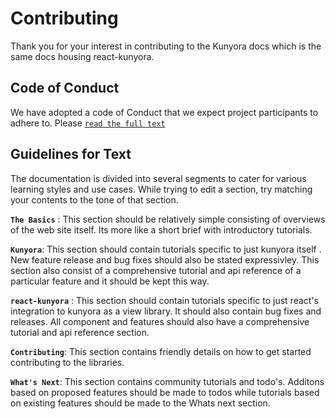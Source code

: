 # Contributing

Thank you for your interest in contributing to the Kunyora docs which is the same docs housing react-kunyora.

## Code of Conduct

We have adopted a code of Conduct that we expect project participants to adhere to. Please [`read the full text`](https://github.com/kunyora/kunyora-website/blob/master/CODE_OF_CONDUCT.md)

## Guidelines for Text

The documentation is divided into several segments to cater for various learning styles and use cases. While trying to edit a section, try matching your contents to the tone of that section.

**`The Basics`** : This section should be relatively simple consisting of overviews of the web site itself. Its more like a short brief with introductory tutorials.

**`Kunyora`**: This section should contain tutorials specific to just kunyora itself . New feature release and bug fixes should also be stated expressivley. This section also consist of a comprehensive tutorial and api reference of a particular feature and it should be kept this way.

**`react-kunyora`** : This section should contain tutorials specific to just react's integration to kunyora as a view library. It should also contain bug fixes and releases. All component and features should also have a comprehensive tutorial and api reference section.

**`Contributing`**: This section contains friendly details on how to get started contributing to the libraries.

**`What's Next`**: This section contains community tutorials and todo's. Additons based on proposed features should be made to todos while tutorials based on existing features should be made to the Whats next section.
